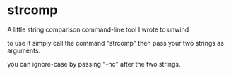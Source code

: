 # strcomp
A little string comparison command-line tool I wrote to unwind

to use it simply call the command "strcomp" then pass your two strings as arguments.

you can ignore-case by passing "-nc" after the two strings.
